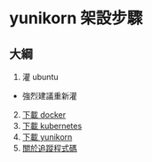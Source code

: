 # yunikorn 架設步驟

## 大綱
1. 灌 ubuntu
  * 強烈建議重新灌
2. [下載 docker](./docker.md)
3. [下載 kubernetes](./kubernetes.md)
4. [下載 yunikorn](./yunikorn.md)
5. [關於追蹤程式碼](./trace-code.md)
